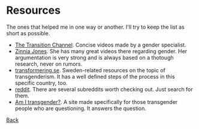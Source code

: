 # Resources

The ones that helped me in one way or another. I'll try to keep the list as short as possible.

 * [The Transition Channel](https://www.youtube.com/channel/UCfO3B57E6NpIn-KsVjvmLLw). Concise videos made by a gender specialist.
 * [Zinnia Jones](https://youtube.com/user/ZJemptv). She has many great videos there regarding gender. Her argumentation is very strong and is always based on a thotough research, never on rumors.
 * [transformering.se](http://transformering.se). Sweden-related resources on the topic of transgenderism. It has a well defined steps of the process in this specific country, too.
 * [reddit](http://reddit.com). There are several subreddits worth checking out. Just search for them.
 * [Am I transgender?](http://amitransgender.com). A site made specifically for those transgender people who are questioning. It answers the question.

[Back](index.md)
